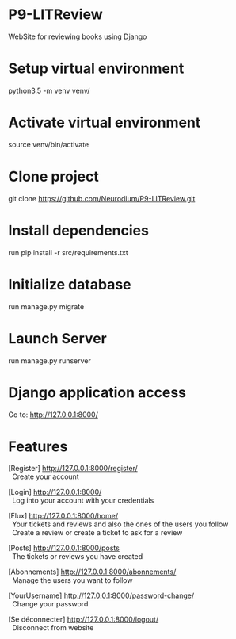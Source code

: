 # P9-LITReview
 WebSite for reviewing books using Django

# Setup virtual environment
python3.5 -m venv venv/

# Activate virtual environment
source venv/bin/activate

# Clone project
git clone https://github.com/Neurodium/P9-LITReview.git

# Install dependencies
run pip install -r src/requirements.txt

# Initialize database
 run manage.py migrate

# Launch Server
run manage.py runserver

# Django application access
Go to: http://127.0.0.1:8000/

# Features
[Register] http://127.0.0.1:8000/register/<br>
&nbsp;&nbsp;Create your account
  
[Login] http://127.0.0.1:8000/<br>
&nbsp;&nbsp;Log into your account with your credentials 
  
[Flux] http://127.0.0.1:8000/home/<br>
&nbsp;&nbsp;Your tickets and reviews and also the ones of the users you follow <br>
&nbsp;&nbsp;Create a review or create a ticket to ask for a review
  
[Posts] http://127.0.0.1:8000/posts<br>
&nbsp;&nbsp;The tickets or reviews you have created 
  
[Abonnements] http://127.0.0.1:8000/abonnements/<br>
&nbsp;&nbsp;Manage the users you want to follow

[YourUsername] http://127.0.0.1:8000/password-change/<br>
&nbsp;&nbsp;Change your password
  
[Se déconnecter] http://127.0.0.1:8000/logout/<br>
&nbsp;&nbsp;Disconnect from website
